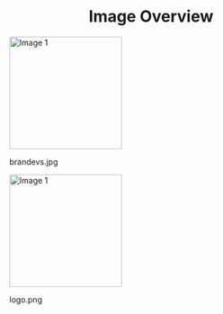 <h1 style ="text-align: center;"> Image Overview </h1>
<div>
<div style="width="20%">
<img src="https://media.evkx.net/multimedia/models/genesis/brandevs_xst.jpg" alt="Image 1" style="width: 200px;">
<p>brandevs.jpg</p>
</div>
<div style="width="20%">
<img src="https://media.evkx.net/multimedia/models/genesis/logo_xst.png" alt="Image 1" style="width: 200px;">
<p>logo.png</p>
</div>
</div>
